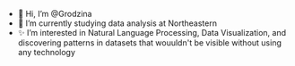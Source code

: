- 👋 Hi, I’m @Grodzina
- 👀 I’m currently studying data analysis at Northeastern
- ✨ I’m interested in Natural Language Processing, Data Visualization, and discovering patterns in datasets that wouuldn't be visible without using any technology

<!---
Grodzina/Grodzina is a ✨ special ✨ repository because its `README.md` (this file) appears on your GitHub profile.
You can click the Preview link to take a look at your changes.
--->
